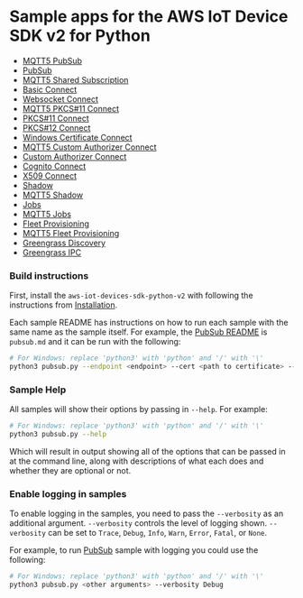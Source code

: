 # Sample apps for the AWS IoT Device SDK v2 for Python

* [MQTT5 PubSub](./mqtt5_pubsub.md)
* [PubSub](./pubsub.md)
* [MQTT5 Shared Subscription](./mqtt5_shared_subscription.md)
* [Basic Connect](./basic_connect.md)
* [Websocket Connect](./websocket_connect.md)
* [MQTT5 PKCS#11 Connect](./mqtt5_pkcs11_connect.md)
* [PKCS#11 Connect](./pkcs11_connect.md)
* [PKCS#12 Connect](./pkcs12_connect.md)
* [Windows Certificate Connect](./windows_cert_connect/README.md)
* [MQTT5 Custom Authorizer Connect](./mqtt5_custom_authorizer_connect.md)
* [Custom Authorizer Connect](./custom_authorizer_connect.md)
* [Cognito Connect](./cognito_connect.md)
* [X509 Connect](./x509_connect.md)
* [Shadow](./shadow.md)
* [MQTT5 Shadow](./shadow_mqtt5.md)
* [Jobs](./jobs.md)
* [MQTT5 Jobs](./jobs_mqtt5.md)
* [Fleet Provisioning](./fleetprovisioning.md)
* [MQTT5 Fleet Provisioning](./fleetprovisioning_mqtt5.md)
* [Greengrass Discovery](./basic_discovery.md)
* [Greengrass IPC](./ipc_greengrass.md)

### Build instructions

First, install the `aws-iot-devices-sdk-python-v2` with following the instructions from [Installation](../README.md#Installation).

Each sample README has instructions on how to run each sample with the same name as the sample itself. For example, the [PubSub README](./pubsub.md) is `pubsub.md` and it can be run with the following:

``` sh
# For Windows: replace 'python3' with 'python' and '/' with '\'
python3 pubsub.py --endpoint <endpoint> --cert <path to certificate> --key <path to private key>
```

### Sample Help

All samples will show their options by passing in `--help`. For example:

``` sh
# For Windows: replace 'python3' with 'python' and '/' with '\'
python3 pubsub.py --help
```

Which will result in output showing all of the options that can be passed in at the command line, along with descriptions of what each does and whether they are optional or not.

### Enable logging in samples

To enable logging in the samples, you need to pass the `--verbosity` as an additional argument. `--verbosity` controls the level of logging shown. `--verbosity` can be set to `Trace`, `Debug`, `Info`, `Warn`, `Error`, `Fatal`, or `None`.

For example, to run [PubSub](./pubsub/README.md) sample with logging you could use the following:

``` sh
# For Windows: replace 'python3' with 'python' and '/' with '\'
python3 pubsub.py <other arguments> --verbosity Debug
```
